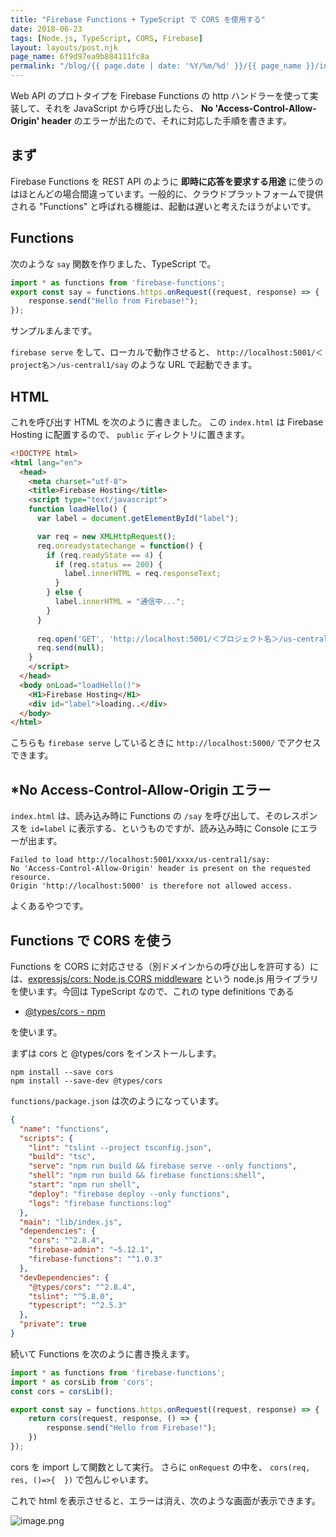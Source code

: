```yaml
---
title: "Firebase Functions + TypeScript で CORS を使用する"
date: 2018-06-23
tags: [Node.js, TypeScript, CORS, Firebase]
layout: layouts/post.njk
page_name: 6f9d97ea9b884111fc8a
permalink: "/blog/{{ page.date | date: '%Y/%m/%d' }}/{{ page_name }}/index.html"
---
```

Web API のプロトタイプを Firebase Functions の http ハンドラーを使って実装して、それを JavaScript から呼び出したら、  **No 'Access-Control-Allow-Origin' header** のエラーが出たので、それに対応した手順を書きます。

<!--more-->

## まず

Firebase Functions を REST API のように **即時に応答を要求する用途** に使うのはほとんどの場合間違っています。一般的に、クラウドプラットフォームで提供される "Functions" と呼ばれる機能は、起動は遅いと考えたほうがよいです。

## Functions 

次のような ``say`` 関数を作りました、TypeScript で。

```typescript
import * as functions from 'firebase-functions';
export const say = functions.https.onRequest((request, response) => {
    response.send("Hello from Firebase!");
});
```

サンプルまんまです。

``firebase serve`` をして、ローカルで動作させると、
``http://localhost:5001/＜project名＞/us-central1/say`` のような URL で起動できます。

## HTML

これを呼び出す HTML を次のように書きました。
この ``index.html`` は Firebase Hosting に配置するので、 ``public`` ディレクトリに置きます。

```html
<!DOCTYPE html>
<html lang="en">
  <head>
    <meta charset="utf-8">
    <title>Firebase Hosting</title>
    <script type="text/javascript">
    function loadHello() {
      var label = document.getElementById("label");

      var req = new XMLHttpRequest();
      req.onreadystatechange = function() {
        if (req.readyState == 4) { 
          if (req.status == 200) {
            label.innerHTML = req.responseText;
          }
        } else {
          label.innerHTML = "通信中...";
        }
      }
      
      req.open('GET', 'http://localhost:5001/＜プロジェクト名＞/us-central1/say', true);
      req.send(null);
    }
    </script>
  </head>
  <body onLoad="loadHello()">
    <H1>Firebase Hosting</H1>
    <div id="label">loading..</div>
  </body>
</html>
```

こちらも ``firebase serve`` しているときに ``http://localhost:5000/`` でアクセスできます。

## *No Access-Control-Allow-Origin エラー

``index.html`` は、読み込み時に Functions の ``/say`` を呼び出して、そのレスポンスを ``id=label`` に表示する、というものですが、読み込み時に Console にエラーが出ます。

```
Failed to load http://localhost:5001/xxxx/us-central1/say: 
No 'Access-Control-Allow-Origin' header is present on the requested resource. 
Origin 'http://localhost:5000' is therefore not allowed access.
```

よくあるやつです。

## Functions で CORS を使う

Functions を CORS に対応させる（別ドメインからの呼び出しを許可する）には、[expressjs/cors: Node.js CORS middleware](https://github.com/expressjs/cors) という node.js 用ライブラリを使います。今回は TypeScript なので、これの type definitions である

* [@types/cors - npm](https://www.npmjs.com/package/@types/cors)

を使います。

まずは cors と @types/cors をインストールします。

```
npm install --save cors
npm install --save-dev @types/cors
```

``functions/package.json`` は次のようになっています。

```json
{
  "name": "functions",
  "scripts": {
    "lint": "tslint --project tsconfig.json",
    "build": "tsc",
    "serve": "npm run build && firebase serve --only functions",
    "shell": "npm run build && firebase functions:shell",
    "start": "npm run shell",
    "deploy": "firebase deploy --only functions",
    "logs": "firebase functions:log"
  },
  "main": "lib/index.js",
  "dependencies": {
    "cors": "^2.8.4",
    "firebase-admin": "~5.12.1",
    "firebase-functions": "^1.0.3"
  },
  "devDependencies": {
    "@types/cors": "^2.8.4",
    "tslint": "^5.8.0",
    "typescript": "^2.5.3"
  },
  "private": true
}
```

続いて Functions を次のように書き換えます。

```typescript
import * as functions from 'firebase-functions';
import * as corsLib from 'cors';
const cors = corsLib();

export const say = functions.https.onRequest((request, response) => {
    return cors(request, response, () => {
        response.send("Hello from Firebase!");
    })
});
```

cors を import して関数として実行。
さらに ``onRequest`` の中を、 ``cors(req, res, ()=>{  })`` で包んじゃいます。

これで html を表示させると、エラーは消え、次のような画面が表示できます。

![image.png](https://qiita-image-store.s3.amazonaws.com/0/8227/ddb27970-0bec-1481-aaa8-15d10c162f6f.png)
